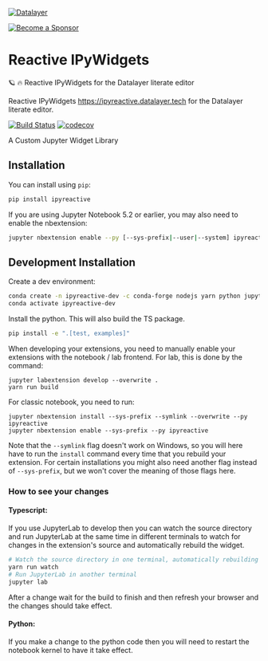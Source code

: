 
[![Datalayer](https://assets.datalayer.design/datalayer-25.svg)](https://datalayer.io)

[![Become a Sponsor](https://img.shields.io/static/v1?label=Become%20a%20Sponsor&message=%E2%9D%A4&logo=GitHub&style=flat&color=1ABC9C)](https://github.com/sponsors/datalayer)

# Reactive IPyWidgets

🪐 🔥 Reactive IPyWidgets for the Datalayer literate editor

Reactive IPyWidgets https://ipyreactive.datalayer.tech for the Datalayer literate editor.

[![Build Status](https://travis-ci.org/datalayer/ipyreactive.svg?branch=master)](https://travis-ci.org/datalayer/ipyreactive)
[![codecov](https://codecov.io/gh/datalayer/ipyreactive/branch/master/graph/badge.svg)](https://codecov.io/gh/datalayer/ipyreactive)


A Custom Jupyter Widget Library

## Installation

You can install using `pip`:

```bash
pip install ipyreactive
```

If you are using Jupyter Notebook 5.2 or earlier, you may also need to enable
the nbextension:
```bash
jupyter nbextension enable --py [--sys-prefix|--user|--system] ipyreactive
```

## Development Installation

Create a dev environment:
```bash
conda create -n ipyreactive-dev -c conda-forge nodejs yarn python jupyterlab
conda activate ipyreactive-dev
```

Install the python. This will also build the TS package.
```bash
pip install -e ".[test, examples]"
```

When developing your extensions, you need to manually enable your extensions with the
notebook / lab frontend. For lab, this is done by the command:

```
jupyter labextension develop --overwrite .
yarn run build
```

For classic notebook, you need to run:

```
jupyter nbextension install --sys-prefix --symlink --overwrite --py ipyreactive
jupyter nbextension enable --sys-prefix --py ipyreactive
```

Note that the `--symlink` flag doesn't work on Windows, so you will here have to run
the `install` command every time that you rebuild your extension. For certain installations
you might also need another flag instead of `--sys-prefix`, but we won't cover the meaning
of those flags here.

### How to see your changes
#### Typescript:
If you use JupyterLab to develop then you can watch the source directory and run JupyterLab at the same time in different
terminals to watch for changes in the extension's source and automatically rebuild the widget.

```bash
# Watch the source directory in one terminal, automatically rebuilding when needed
yarn run watch
# Run JupyterLab in another terminal
jupyter lab
```

After a change wait for the build to finish and then refresh your browser and the changes should take effect.

#### Python:
If you make a change to the python code then you will need to restart the notebook kernel to have it take effect.
